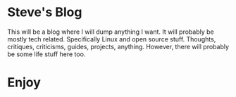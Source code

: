 # Steve's Blog

This will be a blog where I will dump anything I want. It will probably be mostly tech related. Specifically Linux and open source stuff. Thoughts, critiques, criticisms, guides, projects, anything. However, there will probably be some life stuff here too.

# Enjoy
